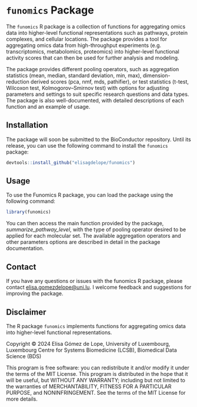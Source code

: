 # `funomics` Package

The `funomics` R package is a collection of functions for aggregating omics data into higher-level functional representations such as pathways, protein complexes, and cellular locations. The package provides a tool for aggregating omics data from high-throughput experiments (e.g. transcriptomics, metabolomics, proteomics) into higher-level functional activity scores that can then be used for further analysis and modeling. 

The package provides different pooling operators, such as aggregation statistics (mean, median, standard deviation, min, max), dimension-reduction derived scores (pca, nmf, mds, pathifier), or test statistics (t-test, Wilcoxon test, Kolmogorov–Smirnov test) with options for adjusting parameters and settings to suit specific research questions and data types. The package is also well-documented, with detailed descriptions of each function and an example of usage.

## Installation

The package will soon be submitted to the BioConductor repository. Until its release, you can use the following command to install the `funomics` package:

```R
devtools::install_github("elisagdelope/funomics") 
```


## Usage

To use the Funomics R package, you can load the package using the following command:

```R
library(funomics)
```

You can then access the main function provided by the package, _summarize_pathway_level_, with the type of pooling operator desired to be applied for each molecular set. The available aggregation operators and other parameters options are described in detail in the package documentation.


## Contact

If you have any questions or issues with the funomics R package, please contact <elisa.gomezdelope@uni.lu>. I welcome feedback and suggestions for improving the package.


## Disclaimer

The R package `funomics` implements functions for aggregating omics data into higher-level functional representations.

Copyright &copy; 2024 Elisa Gómez de Lope, University of Luxembourg, Luxembourg Centre for Systems Biomedicine (LCSB), Biomedical Data Science (BDS)

This program is free software: you can redistribute it and/or modify it under the terms of the MIT License. This program is distributed in the hope that it will be useful, but WITHOUT ANY WARRANTY; including but not limited to the warranties of MERCHANTABILITY, FITNESS FOR A PARTICULAR PURPOSE, and NONINFRINGEMENT. See the terms of the MIT License for more details.

